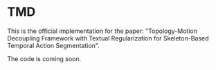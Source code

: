 # TMD
This is the official implementation for the paper: "Topology-Motion Decoupling Framework with Textual Regularization for Skeleton-Based Temporal Action Segmentation".

The code is coming soon.

